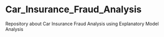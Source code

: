 # Car_Insurance_Fraud_Analysis
Repository about Car Insurance Fraud Analysis using Explanatory Model Analysis
